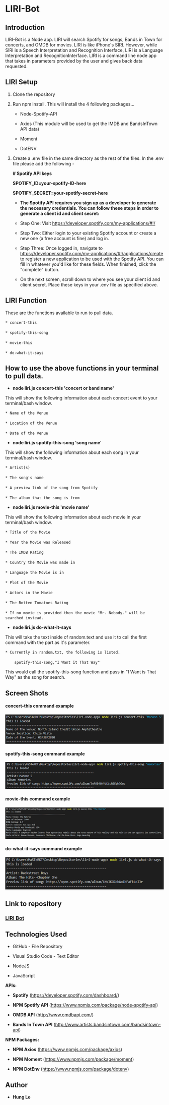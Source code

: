 # LIRI-Bot


## Introduction

LIRI-Bot is a Node app. LIRI will search Spotify for songs, Bands in Town for concerts, and OMDB for movies. LIRI is like iPhone's SIRI. However, while SIRI is a Speech Interpretation and Recognition Interface, LIRI is a Language Interpretation and RecognitionInterface. LIRI is a command line node app that takes in parameters provided by the user and gives back data requested. 


## LIRI Setup

1. Clone the repository
2. Run npm install. This will install the 4 following packages...

    * Node-Spotify-API

    * Axios (This module will be used to get the IMDB and BandsInTown API data)
    
    * Moment

    * DotENV

3. Create a .env file in the same directory as the rest of the files. In the .env file please add the following -

    **# Spotify API keys**

    **SPOTIFY_ID=your-spotify-ID-here**

    **SPOTIFY_SECRET=your-spotify-secret-here**

    * **The Spotify API requires you sign up as a developer to generate the necessary credentials. You can follow these steps in order to generate a client id and client secret:**

    * Step One: Visit https://developer.spotify.com/my-applications/#!/

    * Step Two: Either login to your existing Spotify account or create a new one (a free account is fine) and log in.

    * Step Three: Once logged in, navigate to https://developer.spotify.com/my-applications/#!/applications/create to register a new application to be used with the Spotify API. You can fill in whatever you'd like for these fields. When finished, click the "complete" button.

    * On the next screen, scroll down to where you see your client id and client secret. Place these keys in your .env file as specified above. 

## LIRI Function

These are the functions available to run to pull data.

    * concert-this

    * spotify-this-song

    * movie-this

    * do-what-it-says


## How to use the above functions in your terminal to pull data.

* **node liri.js concert-this 'concert or band name'**

This will show the following information about each concert event to your terminal/bash window.

    * Name of the Venue

    * Location of the Venue

    * Date of the Venue


*  **node liri.js spotify-this-song 'song name'**

This will show the following information about each song in your terminal/bash window.

    * Artist(s)

    * The song's name

    * A preview link of the song from Spotify

    * The album that the song is from


* **node liri.js movie-this 'movie name'**

This will show the following information about each movie in your terminal/bash window.

    * Title of the Movie

    * Year the Movie was Released

    * The IMDB Rating

    * Country the Movie was made in

    * Language the Movie is in

    * Plot of the Movie

    * Actors in the Movie

    * The Rotten Tomatoes Rating

    * If no movie is provided then the movie "Mr. Nobody." will be searched instead.


* **node liri.js do-what-it-says**

This will take the text inside of random.text and use it to call the first command with the part as it's parameter.

    * Currently in random.txt, the following is listed.

        spotify-this-song,"I Want it That Way"

This would call the spotify-this-song function and pass in "I Want is That Way" as the song for search. 


## Screen Shots

#### concert-this command example
![concert-this](./images/concert-this.PNG "concert-this")

#### spotify-this-song command example
![spotify-this-song](./images/spotify-this-song.PNG "spotify-this-song")

#### movie-this command example
![movie-this](./images/movie-this.PNG "movie-thiso")

#### do-what-it-says command example
![do-what-it-says](./images/do-what-it-says.PNG "do-what-it-says")


## Link to repository

### **[LIRI Bot](https://github.com/hungle913/liri-node-app.git)**


## Technologies Used

* GitHub - File Repository

* Visual Studio Code - Text Editor

* NodeJS

* JavaScript

**APIs:**

* **Spotify** (https://developer.spotify.com/dashboard/)

* **NPM Spotify API** (https://www.npmjs.com/package/node-spotify-api)

* **OMDB API** (http://www.omdbapi.com/)

* **Bands In Town API** (http://www.artists.bandsintown.com/bandsintown-api)

**NPM Packages:**

* **NPM Axios** (https://www.npmjs.com/package/axios)

* **NPM Moment** (https://www.npmjs.com/package/moment)

* **NPM DotEnv** (https://www.npmjs.com/package/dotenv)


## Author

- **Hung Le**